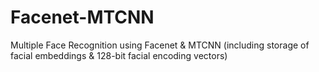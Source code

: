 # Facenet-MTCNN
Multiple Face Recognition using Facenet & MTCNN (including storage of facial embeddings & 128-bit facial encoding vectors)
